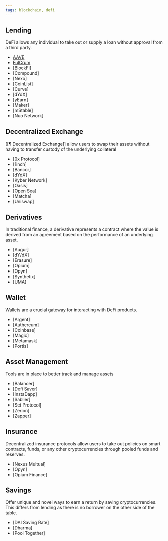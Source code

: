 ```yaml
---
tags: blockchain, defi
---
```


## Lending

DeFi allows any individual to take out or supply a loan without approval from a
third party.

- [AAVE](https://app.aave.com/markets)
- [FulCrum](https://fulcrum.trade/)
- [BlockFi]
- [Compound]
- [Nexo]
- [CoinList]
- [Curve]
- [dYdX]
- [yEarn]
- [Maker]
- [mStable]
- [Nuo Network]

## Decentralized Exchange

[[¶ Decentralized Exchange]] allow users to swap their assets without having to
transfer custody of the underlying collateral

- [0x Protocol]
- [1inch]
- [Bancor]
- [dYdX]
- [Kyber Network]
- [Oasis]
- [Open Sea]
- [Matcha]
- [Uniswap]

## Derivatives

In traditional finance, a derivative represents a contract where the value is
derived from an agreement based on the performance of an underlying asset.

- [Augur]
- [dY/dX]
- [Erasure]
- [Opium]
- [Opyn]
- [Synthetix]
- [UMA]

## Wallet

Wallets are a crucial gateway for interacting with DeFi products.

- [Argent]
- [Authereum]
- [Coinbase]
- [Magic]
- [Metamask]
- [Portis]

## Asset Management

Tools are in place to better track and manage assets

- [Balancer]
- [Defi Saver]
- [InstaDapp]
- [Sablier]
- [Set Protocol]
- [Zerion]
- [Zapper]

## Insurance

Decentralized insurance protocols allow users to take out policies on smart
contracts, funds, or any other cryptocurrencies through pooled funds and
reserves.

- [Nexus Multual]
- [Opyn]
- [Opium Finance]

## Savings

Offer unique and novel ways to earn a return by saving cryptocurrencies. This
differs from lending as there is no borrower on the other side of the table.

- [DAI Saving Rate]
- [Dharma]
- [Pool Together]
